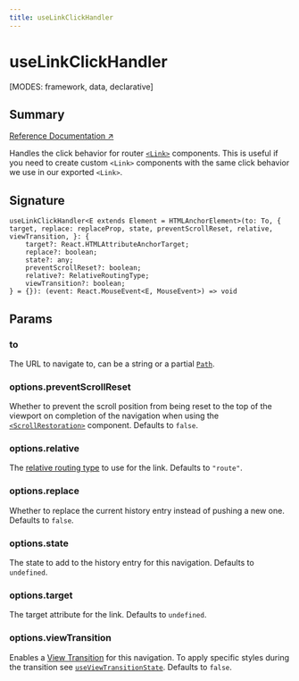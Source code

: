 ```yaml
---
title: useLinkClickHandler
---
```


# useLinkClickHandler

<!--
⚠️ ⚠️ IMPORTANT ⚠️ ⚠️ 

Hey! Thank you for helping improve our documentation!

This file is auto-generated from the JSDoc comments in the source
code, so please find the definition of this API and edit the JSDoc
comments accordingly and this file will be re-generated once those
changes are merged.
-->

[MODES: framework, data, declarative]

## Summary

[Reference Documentation ↗](https://api.reactrouter.com/v7/functions/react_router.useLinkClickHandler.html)

Handles the click behavior for router [`<Link>`](../components/Link) components. This is useful if
you need to create custom `<Link>` components with the same click behavior we
use in our exported `<Link>`.

## Signature

```tsx
useLinkClickHandler<E extends Element = HTMLAnchorElement>(to: To, { target, replace: replaceProp, state, preventScrollReset, relative, viewTransition, }: {
    target?: React.HTMLAttributeAnchorTarget;
    replace?: boolean;
    state?: any;
    preventScrollReset?: boolean;
    relative?: RelativeRoutingType;
    viewTransition?: boolean;
} = {}): (event: React.MouseEvent<E, MouseEvent>) => void
```

## Params

### to

The URL to navigate to, can be a string or a partial [`Path`](https://api.reactrouter.com/v7/interfaces/react_router.Path.html).

### options.preventScrollReset

Whether to prevent the scroll position from being reset to the top of the viewport on completion of the navigation when
using the [`<ScrollRestoration>`](../components/ScrollRestoration) component.
Defaults to `false`.

### options.relative

The [relative routing type](https://api.reactrouter.com/v7/types/react_router.RelativeRoutingType.html) to use for the link. Defaults to `"route"`.

### options.replace

Whether to replace the current history entry instead of pushing a new one. Defaults to `false`.

### options.state

The state to add to the history entry for this navigation. Defaults to `undefined`.

### options.target

The target attribute for the link. Defaults to `undefined`.

### options.viewTransition

Enables a [View Transition](https://developer.mozilla.org/en-US/docs/Web/API/View_Transitions_API) for this navigation. To apply specific styles during the transition see [`useViewTransitionState`](../hooks/useViewTransitionState).
Defaults to `false`.

